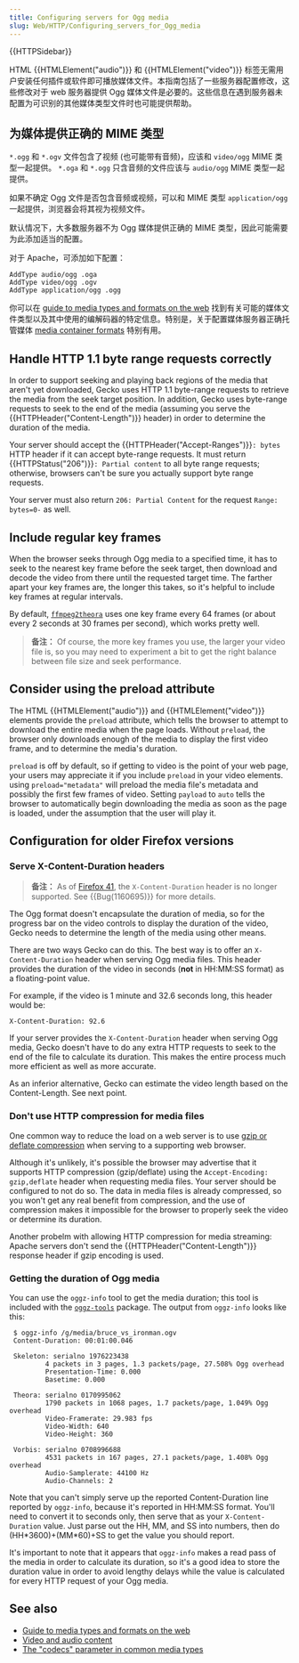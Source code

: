 ```yaml
---
title: Configuring servers for Ogg media
slug: Web/HTTP/Configuring_servers_for_Ogg_media
---
```


{{HTTPSidebar}}

HTML {{HTMLElement("audio")}} 和 {{HTMLElement("video")}} 标签无需用户安装任何插件或软件即可播放媒体文件。本指南包括了一些服务器配置修改，这些修改对于 web 服务器提供 Ogg 媒体文件是必要的。这些信息在遇到服务器未配置为可识别的其他媒体类型文件时也可能提供帮助。

## 为媒体提供正确的 MIME 类型

`*.ogg` 和 `*.ogv` 文件包含了视频 (也可能带有音频)，应该和 `video/ogg` MIME 类型一起提供。 `*.oga` 和 `*.ogg` 只含音频的文件应该与 `audio/ogg` MIME 类型一起提供。

如果不确定 Ogg 文件是否包含音频或视频，可以和 MIME 类型 `application/ogg`一起提供，浏览器会将其视为视频文件。

默认情况下，大多数服务器不为 Ogg 媒体提供正确的 MIME 类型，因此可能需要为此添加适当的配置。

对于 Apache，可添加如下配置：

```plain
AddType audio/ogg .oga
AddType video/ogg .ogv
AddType application/ogg .ogg
```

你可以在 [guide to media types and formats on the web](/zh-CN/docs/Web/Media/Formats) 找到有关可能的媒体文件类型以及其中使用的编解码器的特定信息。特别是，关于配置媒体服务器正确托管媒体 [media container formats](/zh-CN/docs/Web/Media/Formats/Containers) 特别有用。

## Handle HTTP 1.1 byte range requests correctly

In order to support seeking and playing back regions of the media that aren't yet downloaded, Gecko uses HTTP 1.1 byte-range requests to retrieve the media from the seek target position. In addition, Gecko uses byte-range requests to seek to the end of the media (assuming you serve the {{HTTPHeader("Content-Length")}} header) in order to determine the duration of the media.

Your server should accept the {{HTTPHeader("Accept-Ranges")}}`: bytes` HTTP header if it can accept byte-range requests. It must return {{HTTPStatus("206")}}`: Partial content` to all byte range requests; otherwise, browsers can't be sure you actually support byte range requests.

Your server must also return `206: Partial Content` for the request `Range: bytes=0-` as well.

## Include regular key frames

When the browser seeks through Ogg media to a specified time, it has to seek to the nearest key frame before the seek target, then download and decode the video from there until the requested target time. The farther apart your key frames are, the longer this takes, so it's helpful to include key frames at regular intervals.

By default, [`ffmpeg2theora`](http://v2v.cc/~j/ffmpeg2theora/) uses one key frame every 64 frames (or about every 2 seconds at 30 frames per second), which works pretty well.

> **备注：** Of course, the more key frames you use, the larger your video file is, so you may need to experiment a bit to get the right balance between file size and seek performance.

## Consider using the preload attribute

The HTML {{HTMLElement("audio")}} and {{HTMLElement("video")}} elements provide the `preload` attribute, which tells the browser to attempt to download the entire media when the page loads. Without `preload`, the browser only downloads enough of the media to display the first video frame, and to determine the media's duration.

`preload` is off by default, so if getting to video is the point of your web page, your users may appreciate it if you include `preload` in your video elements. using `preload="metadata"` will preload the media file's metadata and possibly the first few frames of video. Setting `payload` to `auto` tells the browser to automatically begin downloading the media as soon as the page is loaded, under the assumption that the user will play it.

## Configuration for older Firefox versions

### Serve X-Content-Duration headers

> **备注：** As of [Firefox 41](/zh-CN/Firefox/Releases/41), the `X-Content-Duration` header is no longer supported. See {{Bug(1160695)}} for more details.

The Ogg format doesn't encapsulate the duration of media, so for the progress bar on the video controls to display the duration of the video, Gecko needs to determine the length of the media using other means.

There are two ways Gecko can do this. The best way is to offer an `X-Content-Duration` header when serving Ogg media files. This header provides the duration of the video in seconds (**not** in HH:MM:SS format) as a floating-point value.

For example, if the video is 1 minute and 32.6 seconds long, this header would be:

```plain
X-Content-Duration: 92.6
```

If your server provides the `X-Content-Duration` header when serving Ogg media, Gecko doesn't have to do any extra HTTP requests to seek to the end of the file to calculate its duration. This makes the entire process much more efficient as well as more accurate.

As an inferior alternative, Gecko can estimate the video length based on the Content-Length. See next point.

### Don't use HTTP compression for media files

One common way to reduce the load on a web server is to use [gzip or deflate compression](http://betterexplained.com/articles/how-to-optimize-your-site-with-gzip-compression/) when serving to a supporting web browser.

Although it's unlikely, it's possible the browser may advertise that it supports HTTP compression (gzip/deflate) using the `Accept-Encoding: gzip,deflate` header when requesting media files. Your server should be configured to not do so. The data in media files is already compressed, so you won't get any real benefit from compression, and the use of compression makes it impossible for the browser to properly seek the video or determine its duration.

Another probelm with allowing HTTP compression for media streaming: Apache servers don't send the {{HTTPHeader("Content-Length")}} response header if gzip encoding is used.

### Getting the duration of Ogg media

You can use the `oggz-info` tool to get the media duration; this tool is included with the [`oggz-tools`](http://www.xiph.org/oggz/) package. The output from `oggz-info` looks like this:

```plain
 $ oggz-info /g/media/bruce_vs_ironman.ogv
 Content-Duration: 00:01:00.046

 Skeleton: serialno 1976223438
         4 packets in 3 pages, 1.3 packets/page, 27.508% Ogg overhead
         Presentation-Time: 0.000
         Basetime: 0.000

 Theora: serialno 0170995062
         1790 packets in 1068 pages, 1.7 packets/page, 1.049% Ogg overhead
         Video-Framerate: 29.983 fps
         Video-Width: 640
         Video-Height: 360

 Vorbis: serialno 0708996688
         4531 packets in 167 pages, 27.1 packets/page, 1.408% Ogg overhead
         Audio-Samplerate: 44100 Hz
         Audio-Channels: 2
```

Note that you can't simply serve up the reported Content-Duration line reported by `oggz-info`, because it's reported in HH:MM:SS format. You'll need to convert it to seconds only, then serve that as your `X-Content-Duration` value. Just parse out the HH, MM, and SS into numbers, then do (HH\*3600)+(MM\*60)+SS to get the value you should report.

It's important to note that it appears that `oggz-info` makes a read pass of the media in order to calculate its duration, so it's a good idea to store the duration value in order to avoid lengthy delays while the value is calculated for every HTTP request of your Ogg media.

## See also

- [Guide to media types and formats on the web](/zh-CN/docs/Web/Media/Formats)
- [Video and audio content](/zh-CN/docs/Learn/HTML/Multimedia_and_embedding/Video_and_audio_content)
- [The "codecs" parameter in common media types](/zh-CN/docs/Web/Media/Formats/codecs_parameter)
